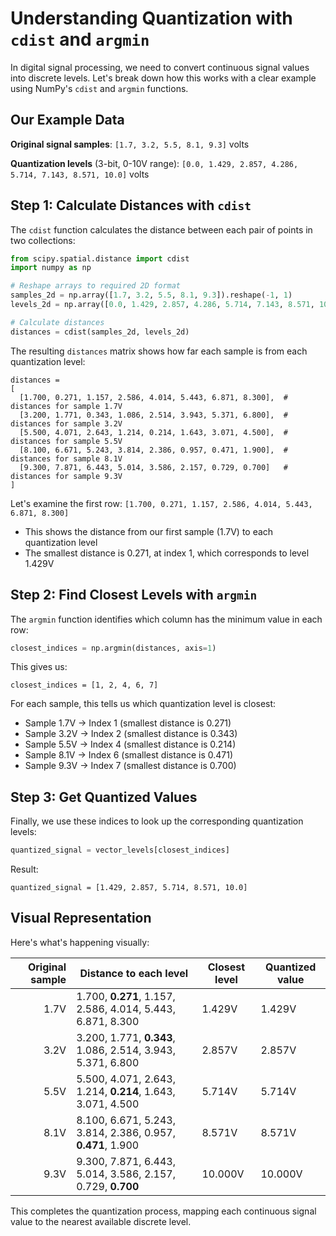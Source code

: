 # Understanding Quantization with `cdist` and `argmin`

In digital signal processing, we need to convert continuous signal values into discrete levels. Let's break down how this works with a clear example using NumPy's `cdist` and `argmin` functions.

## Our Example Data

**Original signal samples**: `[1.7, 3.2, 5.5, 8.1, 9.3]` volts

**Quantization levels** (3-bit, 0-10V range): `[0.0, 1.429, 2.857, 4.286, 5.714, 7.143, 8.571, 10.0]` volts

## Step 1: Calculate Distances with `cdist`

The `cdist` function calculates the distance between each pair of points in two collections:

```python
from scipy.spatial.distance import cdist
import numpy as np

# Reshape arrays to required 2D format
samples_2d = np.array([1.7, 3.2, 5.5, 8.1, 9.3]).reshape(-1, 1)
levels_2d = np.array([0.0, 1.429, 2.857, 4.286, 5.714, 7.143, 8.571, 10.0]).reshape(-1, 1)

# Calculate distances
distances = cdist(samples_2d, levels_2d)
```

The resulting `distances` matrix shows how far each sample is from each quantization level:

```
distances = 
[
  [1.700, 0.271, 1.157, 2.586, 4.014, 5.443, 6.871, 8.300],  # distances for sample 1.7V
  [3.200, 1.771, 0.343, 1.086, 2.514, 3.943, 5.371, 6.800],  # distances for sample 3.2V
  [5.500, 4.071, 2.643, 1.214, 0.214, 1.643, 3.071, 4.500],  # distances for sample 5.5V
  [8.100, 6.671, 5.243, 3.814, 2.386, 0.957, 0.471, 1.900],  # distances for sample 8.1V
  [9.300, 7.871, 6.443, 5.014, 3.586, 2.157, 0.729, 0.700]   # distances for sample 9.3V
]
```

Let's examine the first row: `[1.700, 0.271, 1.157, 2.586, 4.014, 5.443, 6.871, 8.300]`
- This shows the distance from our first sample (1.7V) to each quantization level
- The smallest distance is 0.271, at index 1, which corresponds to level 1.429V

## Step 2: Find Closest Levels with `argmin`

The `argmin` function identifies which column has the minimum value in each row:

```python
closest_indices = np.argmin(distances, axis=1)
```

This gives us:
```
closest_indices = [1, 2, 4, 6, 7]
```

For each sample, this tells us which quantization level is closest:
- Sample 1.7V → Index 1 (smallest distance is 0.271)
- Sample 3.2V → Index 2 (smallest distance is 0.343)
- Sample 5.5V → Index 4 (smallest distance is 0.214)
- Sample 8.1V → Index 6 (smallest distance is 0.471)
- Sample 9.3V → Index 7 (smallest distance is 0.700)

## Step 3: Get Quantized Values

Finally, we use these indices to look up the corresponding quantization levels:

```python
quantized_signal = vector_levels[closest_indices]
```

Result:
```
quantized_signal = [1.429, 2.857, 5.714, 8.571, 10.0]
```

## Visual Representation

Here's what's happening visually:

| Original sample | Distance to each level | Closest level | Quantized value |
|----------------:|------------------------|---------------|-----------------|
| 1.7V | 1.700, **0.271**, 1.157, 2.586, 4.014, 5.443, 6.871, 8.300 | 1.429V | 1.429V |
| 3.2V | 3.200, 1.771, **0.343**, 1.086, 2.514, 3.943, 5.371, 6.800 | 2.857V | 2.857V |
| 5.5V | 5.500, 4.071, 2.643, 1.214, **0.214**, 1.643, 3.071, 4.500 | 5.714V | 5.714V |
| 8.1V | 8.100, 6.671, 5.243, 3.814, 2.386, 0.957, **0.471**, 1.900 | 8.571V | 8.571V |
| 9.3V | 9.300, 7.871, 6.443, 5.014, 3.586, 2.157, 0.729, **0.700** | 10.000V | 10.000V |

This completes the quantization process, mapping each continuous signal value to the nearest available discrete level.

